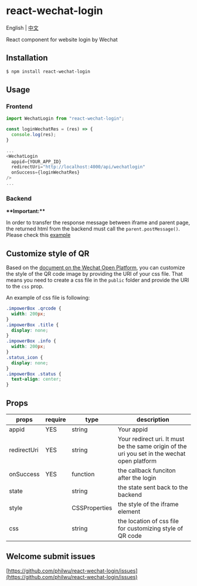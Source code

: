 # react-wechat-login

English | [中文](https://github.com/philwu/react-wechat-login/blob/main/README_zh.md)

React component for website login by Wechat

## Installation

```bash
$ npm install react-wechat-login
```

## Usage

### Frontend

```js
import WechatLogin from "react-wechat-login";

const loginWechatRes = (res) => {
  console.log(res);
}

...
<WechatLogin
  appid={YOUR_APP_ID}
  redirectUri="http://localhost:4000/api/wechatlogin"
  onSuccess={loginWechatRes}
/>
...

```

### Backend

**\*\*Important:\*\***

In order to transfer the response message between iframe and parent page, the returned html from the backend must call the `parent.postMessage()`. Please check this [example](https://github.com/philwu/react-wechat-login/tree/main/example)

## Customize style of QR

Based on the [document on the Wechat Open Platform](https://developers.weixin.qq.com/doc/oplatform/Website_App/WeChat_Login/Wechat_Login.html), you can customize the style of the QR code image by providing the URI of your css file. That means you need to create a css file in the `public` folder and provide the URI to the `css` prop.

An example of css file is following:

```css
.impowerBox .qrcode {
  width: 200px;
}
.impowerBox .title {
  display: none;
}
.impowerBox .info {
  width: 200px;
}
.status_icon {
  display: none;
}
.impowerBox .status {
  text-align: center;
}
```

## Props

| props       | require | type          | description                                                                                  |
| ----------- | ------- | ------------- | -------------------------------------------------------------------------------------------- |
| appid       | YES     | string        | Your appid                                                                                   |
| redirectUri | YES     | string        | Your redirect uri. It must be the same origin of the uri you set in the wechat open platform |
| onSuccess   | YES     | function      | the callback funciton after the login                                                        |
| state       |         | string        | the state sent back to the backend                                                           |
| style       |         | CSSProperties | the style of the iframe element                                                              |
| css         |         | string        | the location of css file for customizing style of QR code                                    |

## Welcome submit issues

[https://github.com/philwu/react-wechat-login/issues](https://github.com/philwu/react-wechat-login/issues)
